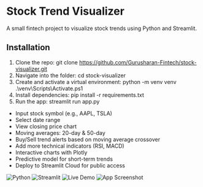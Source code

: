 # Stock Trend Visualizer
A small fintech project to visualize stock trends using Python and Streamlit.

## Installation

1. Clone the repo:
   git clone https://github.com/Gurusharan-Fintech/stock-visualizer.git
2. Navigate into the folder:
   cd stock-visualizer
3. Create and activate a virtual environment:
   python -m venv venv
   .\venv\Scripts\Activate.ps1
4. Install dependencies:
   pip install -r requirements.txt
5. Run the app:
   streamlit run app.py
 - Input stock symbol (e.g., AAPL, TSLA)
 - Select date range
 - View closing price chart
 - Moving averages: 20-day & 50-day
 - Buy/Sell trend alerts based on moving average crossover
 - Add more technical indicators (RSI, MACD)
 - Interactive charts with Plotly
 - Predictive model for short-term trends
 - Deploy to Streamlit Cloud for public access

![Python](https://img.shields.io/badge/python-3.11-blue)
![Streamlit](https://img.shields.io/badge/streamlit-app-success)
![Live Demo](https://gjwa8yvcs8jmukmyqseuqq.streamlit.app/)
![App Screenshot](screenshot.jpg)
